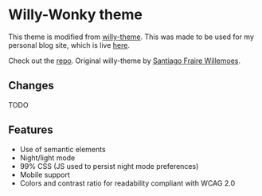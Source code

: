 # Willy-Wonky theme

This theme is modified from [willy-theme](https://github.com/getnikola/nikola-themes/tree/master/v8/willy-theme). This was made to be used for my personal blog site, which is live [here]().

Check out the [repo](https://github.com/Woile/willy-theme). 
Original willy-theme by [Santiago Fraire Willemoes](https://woile.dev/).

## Changes
TODO

## Features

- Use of semantic elements
- Night/light mode
- 99% CSS (JS used to persist night mode preferences)
- Mobile support
- Colors and contrast ratio for readability compliant with WCAG 2.0

